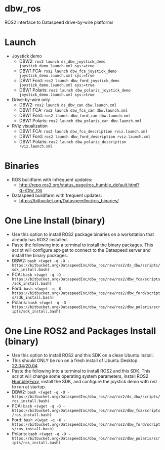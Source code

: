 # dbw_ros
ROS2 interface to Dataspeed drive-by-wire platforms

# Launch

* Joystick demo
    * DBW2:         `ros2 launch ds_dbw_joystick_demo joystick_demo.launch.xml sys:=true`
    * DBW1 FCA:     `ros2 launch dbw_fca_joystick_demo joystick_demo.launch.xml sys:=true`
    * DBW1 Ford:    `ros2 launch dbw_ford_joystick_demo joystick_demo.launch.xml sys:=true`
    * DBW1 Polaris: `ros2 launch dbw_polaris_joystick_demo joystick_demo.launch.xml sys:=true`
* Drive-by-wire only
    * DBW2:         `ros2 launch ds_dbw_can dbw.launch.xml`
    * DBW1 FCA:     `ros2 launch dbw_fca_can dbw.launch.xml`
    * DBW1 Ford:    `ros2 launch dbw_ford_can dbw.launch.xml`
    * DBW1 Polaris: `ros2 launch dbw_polaris_can dbw.launch.xml`
* RViz visualization
    * DBW1 FCA:     `ros2 launch dbw_fca_description rviz.launch.xml`
    * DBW1 Ford:    `ros2 launch dbw_ford_description rviz.launch.xml`
    * DBW1 Polaris: `ros2 launch dbw_polaris_description rviz.launch.xml`

# Binaries

* ROS buildfarm with infrequent updates:
    * http://repo.ros2.org/status_page/ros_humble_default.html?q=dbw_ros
* Dataspeed buildfarm with frequent updates:
    * https://bitbucket.org/DataspeedInc/ros_binaries/

# One Line Install (binary)

* Use this option to install ROS2 package binaries on a workstation that already has ROS2 installed.
* Paste the following into a terminal to install the binary packages. This script will configure apt-get to connect to the Dataspeed server and install the binary packages.
* DBW2:    ```bash <(wget -q -O - https://bitbucket.org/DataspeedInc/dbw_ros/raw/ros2/ds_dbw/scripts/sdk_install.bash)```
* FCA:     ```bash <(wget -q -O - https://bitbucket.org/DataspeedInc/dbw_ros/raw/ros2/dbw_fca/scripts/sdk_install.bash)```
* Ford:    ```bash <(wget -q -O - https://bitbucket.org/DataspeedInc/dbw_ros/raw/ros2/dbw_ford/scripts/sdk_install.bash)```
* Polaris: ```bash <(wget -q -O - https://bitbucket.org/DataspeedInc/dbw_ros/raw/ros2/dbw_polaris/scripts/sdk_install.bash)```

# One Line ROS2 and Packages Install (binary)

* Use this option to install ROS2 and this SDK on a clean Ubuntu install.
* This should ONLY be run on a fresh install of Ubuntu Desktop [22.04](http://releases.ubuntu.com/22.04/)/[20.04](http://releases.ubuntu.com/20.04/).
* Paste the following into a terminal to install ROS2 and this SDK. This script will change some operating system parameters, install ROS2 [Humble](https://docs.ros.org/en/humble/Installation/Ubuntu-Install-Debians.html)/[Foxy](https://docs.ros.org/en/foxy/Installation/Ubuntu-Install-Debians.html), install the SDK, and configure the joystick demo with rviz to run at startup.
* DBW2:    ```bash <(wget -q -O - https://bitbucket.org/DataspeedInc/dbw_ros/raw/ros2/ds_dbw/scripts/ros_install.bash)```
* FCA:     ```bash <(wget -q -O - https://bitbucket.org/DataspeedInc/dbw_ros/raw/ros2/dbw_fca/scripts/ros_install.bash)```
* Ford:    ```bash <(wget -q -O - https://bitbucket.org/DataspeedInc/dbw_ros/raw/ros2/dbw_ford/scripts/ros_install.bash)```
* Polaris: ```bash <(wget -q -O - https://bitbucket.org/DataspeedInc/dbw_ros/raw/ros2/dbw_polaris/scripts/ros_install.bash)```

